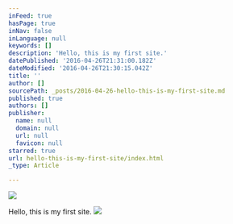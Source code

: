 ```yaml
---
inFeed: true
hasPage: true
inNav: false
inLanguage: null
keywords: []
description: 'Hello, this is my first site.'
datePublished: '2016-04-26T21:31:00.182Z'
dateModified: '2016-04-26T21:30:15.042Z'
title: ''
author: []
sourcePath: _posts/2016-04-26-hello-this-is-my-first-site.md
published: true
authors: []
publisher:
  name: null
  domain: null
  url: null
  favicon: null
starred: true
url: hello-this-is-my-first-site/index.html
_type: Article

---
```

![](https://the-grid-user-content.s3-us-west-2.amazonaws.com/91d54559-c380-4f3d-96dd-9fd32a768416.jpg)

Hello, this is my first site.
![](https://the-grid-user-content.s3-us-west-2.amazonaws.com/fb5cf75b-ceb3-453b-9b51-8395d9ab0e8a.jpg)